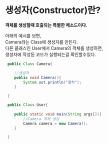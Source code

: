 
# 생성자(Constructor)란? 
**객체를 생성할때 호출되는 특별한 메소드이다.**  

아래의 예시를 보면,  
Camera라는 Class에 생성자를 만든다.  
다른 클래스인 User에서 Camera의 객체를 생성하면,  
생성자에 작성된 코드가 실행되는걸 확인할수있다.

```JAVA
 public Class Camera{

    //생성자
    public void Camera(){
        System.out.println("찰칵");
    }

 }

 public Class User{
    
    public static void main(String args[]){
        //Camera 객체 생성
        Camera camera = new Camera();
    }

 }
    
```